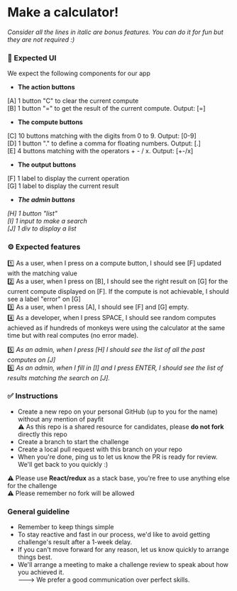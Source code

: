 # Make a calculator!
*Consider all the lines in italic are bonus features. You can do it for fun but they are not required :)*

### :art: Expected UI
We expect the following components for our app

- **The action buttons**  

[A] 1 button "C" to clear the current compute  
[B] 1 button "=" to get the result of the current compute. Output: [=]

- **The compute buttons**  

[C] 10 buttons matching with the digits from 0 to 9. Output: [0-9]  
[D] 1 button "." to define a comma for floating numbers. Output: [.]  
[E] 4 buttons matching with the operators + - / x. Output: [+-/x]

- **The output buttons**  

[F] 1 label to display the current operation  
[G] 1 label to display the current result

- ***The admin buttons***  

*[H] 1 button "list"*  
*[I] 1 input to make a search*  
*[J] 1 div to display a list*

### :gear: Expected features

:one: As a user, when I press on a compute button, I should see [F] updated with the matching value  
:two: As a user, when I press on [B], I should see the right result on [G] for the current compute displayed on [F]. If the compute is not achievable, I should see a label "error" on [G]  
:three: As a user, when I press [A], I should see [F] and [G] empty.  
:four: As a developer, when I press SPACE, I should see random computes achieved as if hundreds of monkeys were using the calculator at the same time but with real computes (no error made).

:five: *As an admin, when I press [H] I should see the list of all the past computes on [J]*  
:six: *As an admin, when I fill in [I] and I press ENTER, I should see the list of results matching the search on [J].*

### :white_check_mark: Instructions

- Create a new repo on your personal GitHub (up to you for the name) without any mention of payfit  
:warning: As this repo is a shared resource for candidates, please **do not fork** directly this repo  
- Create a branch to start the challenge  
- Create a local pull request with this branch on your repo  
- When you're done, ping us to let us know the PR is ready for review. We'll get back to you quickly :)  

:warning: Please use **React/redux** as a stack base, you're free to use anything else for the challenge  
:warning: Please remember no fork will be allowed

### General guideline  
- Remember to keep things simple
- To stay reactive and fast in our process, we'd like to avoid getting challenge's result after a 1-week delay. 
- If you can't move forward for any reason, let us know quickly to arrange things best.
- We'll arrange a meeting to make a challenge review to speak about how you achieved it.  
---> We prefer a good communication over perfect skills.
